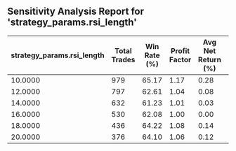 ## Sensitivity Analysis Report for 'strategy_params.rsi_length'

| strategy_params.rsi_length | Total Trades | Win Rate (%) | Profit Factor | Avg Net Return (%) | Std Dev Return (%) |
|---|---|---|---|---|---|
| 10.0000 | 979 | 65.17 | 1.17 | 0.28 | 4.54 |
| 12.0000 | 797 | 62.61 | 1.04 | 0.08 | 4.80 |
| 14.0000 | 632 | 61.23 | 1.01 | 0.03 | 4.93 |
| 16.0000 | 530 | 62.08 | 1.00 | 0.00 | 4.98 |
| 18.0000 | 436 | 64.22 | 1.08 | 0.14 | 4.98 |
| 20.0000 | 376 | 64.10 | 1.06 | 0.12 | 5.21 |